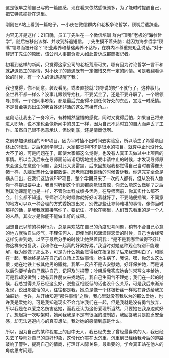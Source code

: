 这是很早之前自己写的一篇随感，现在看来依然感慨颇多，为了能时时提醒自己，把它特意摘抄在这里。

刚刚在A站上看到一篇帖子，一小伙在微信群内和老板争论哲学，顶嘴后遭辞退。

内容无非是这样：21日晚，员工丁先生在一个微信培训 群内“顶嘴”老板的“海参哲学”，随后被移出该群、并收到辞退短信。丁先生摸不着头脑：就因为海参哲学“顶嘴”领导而被开除？“职业素养和基础素养不达标，在群内不尊重规矩乱说话。”对于辞退丁先生的原因，该公司人事部负责人如此告诉成都商报记者。

初看到这样的新闻，只觉得这家公司的老板荒唐可笑，哪有因为讨论哲学一言不和就辞退员工的事情，对小伙子的遭遇既有一定惋惜又有一定的同情。可是我翻看评论的时候，有一个人的话却提醒了我：

我也觉得，你不同意，装没看见，或者直接就“领导说的好”不就行了，这种事儿，全世界不都一样么？没事儿跟领导抬杠，不要奖金了，还是不要升职了。一个跟领导顶嘴，一个跟同事吵架，都是最后完全得不到任何好处的东西，宣泄一时感情。不是含金钥匙出生的老百姓还非活的这么有棱有角。。。

这段话让我出了一身冷汗，有种幡然醒悟的感觉，同时又觉得后怕，如果自己将来进入职场，说不定也会像新闻中的员工一样，因为自己不适时宜的自大而弄丢了工作。虽然自己很不愿意承认，但说到底，还是情商低啊。

之前参加课题组的PRP项目，因为平时抽不出时间去实验室，所以萌生了希望项目终止的想法。之后和同学聊过，大家都觉得PRP是很水的项目，就算中止也没什么大不了的，可是问题在于，即使大家都这么觉得，也没有人真正去做过中止项目的事情。所以当我后来在导师面前诺诺切切地提出要申请中止的时候，才发现导师原来会这么在意这个问题，会对此大发雷霆，后来回想起我都觉得自己当时蠢得像头猪一样，头脑发热什么话都敢讲。房老师跟我谈话的时候告诉我，你这完完全全是祸从口出，在我们这边做PRP项目，整个学期只来了一次的人都有，但从没有人像你一样提出要中止，我当时听到这个消息都感觉很震惊，你怎么能这么做呢？之后到其他课题组也是一样，不管你本科成绩多优秀，在导师面前，你其实什么都不会，什么都不知道。导师讲话的时候你就好好听着就好了，不要随便插嘴，不同意的地方可以以一种合理的方式委婉提出来，别做那些让导师难堪的事情。像你当时那样的话，是我我就直接骂你了。要记住，不论在哪里，人们首先看重的是一个人的人品，其次才是你能不能做出好的成果。

回想自己以前的种种行为，总是喜欢站在自己的角度思考问题，稍有不合自己心意的地方就独自生闷气，不理任何人，即使当时和潇潇谈恋爱的时候，自己也会经常这样伤害到她，以至于最后分手的时候让她哭着问我：“是不是我哪里做得不好让你这样来报复我，我和你在一起真的好累好累。”我当时对她这种观点特别不能理解，我为她做了那么多，可是为什么她会觉得我在报复她？后来我想明白了，和她在一起，我始终是站在自己的立场上去做事情。她生病了，我说，嘿，你怎么这么傻；她在地铁上被其他男的骚扰，我第一反应不是去安慰她，好好保护她，而是说以后你要学会自己保护自己，记得及时报警；吵架后我答应她会时常写文字给她，可是我却没做到；她有异性朋友来找她玩，我自己生闷气不理她；我们在一起的时候，我总觉得关系已经这么好，说些互相贬低的话也没什么关系，可是我后来渐渐发现，说出那些话的人，往往都是我，她总是像一个终极粉丝一样站在身边给我加油鼓劲。也许，从开始知道“那件事情”之后，我心里就没有我以为的那么爱她，也许我是爱她的，可是我知道现实不会允许我们在一起，但是我就是没有勇气放弃，所以我是在以爱之名伤害这她，而我还认为这份爱理所当然，只要她在我身边就好了。想起第一次吵架时，她问我我是不是有很强的控制欲，我回答我只是缺乏安全感，却无法逃避内心的真实想法，我对她的感情到底是什么。

所以，因为自己的某种程度上的目中无人，我已经失去了曾经最喜欢的人，我已经失去了导师对自己的良好印象，这份代价实在太沉重，沉重到已经给我今后的道路敲响了警钟，提高自己的情商，打理好人际关系，最重要的，学会真正站在他人的角度思考问题。